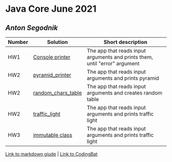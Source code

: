 # Java Core June 2021

## *Anton Segodnik*

| Number | Solution  | Short description
| --- | --- | --- |
|HW1 | [Console printer](https://github.com/NikolaevArtem/Java_Core_June_2021/tree/feature/AntonSegodnik/src/main/java/homework_1) | The app that reads input arguments and prints them, until "error" argument |
|HW2 | [pyramid_printer](https://github.com/NikolaevArtem/Java_Core_June_2021/tree/feature/AntonSegodnik/src/main/java/homework_2/pyramid_printer) | The app that reads input arguments and prints pyramid |
|HW2 | [random_chars_table](https://github.com/NikolaevArtem/Java_Core_June_2021/tree/feature/AntonSegodnik/src/main/java/homework_2/random_chars_table) | The app that reads input arguments and creates random table |
|HW2 | [traffic_light](https://github.com/NikolaevArtem/Java_Core_June_2021/tree/feature/AntonSegodnik/src/main/java/homework_2/traffic_light) | The app that reads input arguments and prints traffic light |
|HW3 | [immutable class](https://github.com/NikolaevArtem/Java_Core_June_2021/tree/feature/AntonSegodnik/src/main/java/homework_3) | The app that reads input arguments and prints traffic light |

[Link to markdown giude](https://github.com/adam-p/markdown-here/wiki/Markdown-Cheatsheet) | 
[Link to CodingBat](https://codingbat.com/done?user=segodnik@gmail.com&tag=8130222420)  
